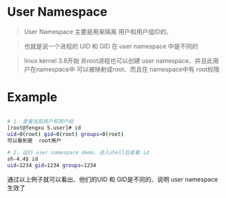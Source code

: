 # User Namespace
> User Namespace 主要是用来隔离 用户和用户组ID的、

> 也就是说一个进程的 UID 和 GID 在 user namespace 中是不同的

> linux kernel 3.8开始 非root进程也可以创建 user namespace、并且此用户在namespace中 可以被映射成root、而且在 namespace中有 root权限

# Example

```sh

# 1. 查看当前用户和用户组
[root@fengxu 5.user]# id
uid=0(root) gid=0(root) groups=0(root)
可以看到是  root用户

# 2. 运行 user namespace demo、进入shell后查看 id
sh-4.4$ id
uid=1234 gid=1234 groups=1234

```

通过以上例子就可以看出、他们的UID 和 GID是不同的、说明 user namespace生效了